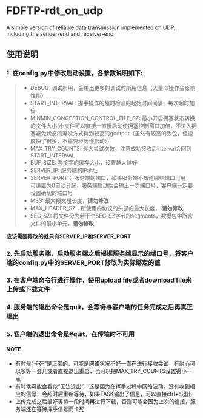 # FDFTP-rdt_on_udp
A simple version of reliable data transmission implemented on UDP, including the sender-end and receiver-end

## 使用说明
### 1. 在config.py中修改启动设置，各参数说明如下:<br>
>* DEBUG: 调试所用，会输出更多的调试时所用信息（大量IO操作会影响性能）
>* START_INTERVAL: 握手操作的超时检测的起始时间间隔，每次超时加倍
>* MINMIN_CONGESTION_CONTROL_FILE_SZ: 最小开启拥塞状态转换的文件大小(小文件可以直接一直慢启动使拥塞控制窗口加倍，不进入拥塞避免状态的淹没方式得到较高的gootput（虽然有较高的丢包，但速度快了很多，不需要经历慢启动）)
>* MAX_TRY_COUNTS: 最大尝试次数，注意成功接收后interval会回到START_INTERVAL
>* BUF_SIZE: 套接字的缓存大小，设置越大越好
>* SERVER_IP: 服务端的IP地址
>* SERVER_PORT： 服务端的端口，如果服务端不知道哪些端口可用， 可设置为0自动分配，服务端启动后会输出一次端口号，客户端一定要设置确切的端口号
>* MSS: 最大报文段长度，**请勿修改**
>* MAX_HEADER_SZ：所使用的协议的头部的最大长度， **请勿修改**
>* SEG_SZ: 将文件分为若干个SEG_SZ字节的segments，数据包中所含文件的最小单元，**请勿修改**

**应该需要修改的就只有SERVER_IP和SERVER_PORT**<br>
### 2. 先启动服务端，启动服务端之后根据服务端显示的端口号，将客户端的config.py中的SERVER_PORT修改为实际绑定的值
### 3. 在客户端命令行进行操作，使用upload file或者download file来上传或下载文件
### 4. 服务端的退出命令是quit，会等待与客户端的任务完成之后再真正退出
### 5. 客户端的退出命令是#quit，在传输时不可用
#### NOTE
* 有时候“卡死”是正常的，可能是网络状况不好一直在进行接收尝试，有耐心可以多等一会儿或者直接退出重启，也可以把MAX_TRY_COUNTS设置得小一点
* 有时候可能会看似“无法退出”，这是因为在挥手过程中网络波动，没有收到相应的信号，会超时后重新等待，如果TASK输出了信息，可以直接ctrl+c退出
* 上传完成之后最好等待一段时间再进行下载，否则可能会因为上次的连接，服务端还在等待挥手信号而卡死